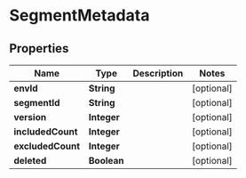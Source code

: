

# SegmentMetadata


## Properties

| Name | Type | Description | Notes |
|------------ | ------------- | ------------- | -------------|
|**envId** | **String** |  |  [optional] |
|**segmentId** | **String** |  |  [optional] |
|**version** | **Integer** |  |  [optional] |
|**includedCount** | **Integer** |  |  [optional] |
|**excludedCount** | **Integer** |  |  [optional] |
|**deleted** | **Boolean** |  |  [optional] |



